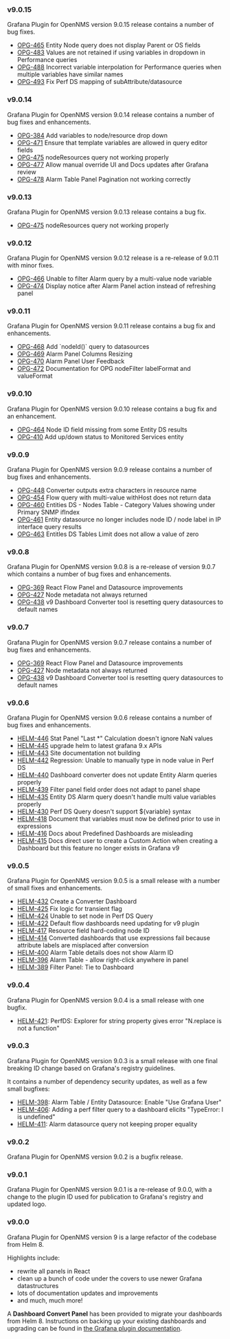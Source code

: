 ### v9.0.15

Grafana Plugin for OpenNMS version 9.0.15 release contains a number of bug fixes.

* [OPG-465](https://opennms.atlassian.net/browse/OPG-465) Entity Node query does not display Parent or OS fields
* [OPG-483](https://opennms.atlassian.net/browse/OPG-483) Values are not retained if using variables in dropdown in Performance queries
* [OPG-488](https://opennms.atlassian.net/browse/OPG-488) Incorrect variable interpolation for Performance queries when multiple variables have similar names
* [OPG-493](https://opennms.atlassian.net/browse/OPG-493) Fix Perf DS mapping of subAttribute/datasource

### v9.0.14

Grafana Plugin for OpenNMS version 9.0.14 release contains a number of bug fixes and enhancements.

* [OPG-384](https://opennms.atlassian.net/browse/OPG-384) Add variables to node/resource drop down
* [OPG-471](https://opennms.atlassian.net/browse/OPG-471) Ensure that template variables are allowed in query editor fields
* [OPG-475](https://opennms.atlassian.net/browse/OPG-475) nodeResources query not working properly
* [OPG-477](https://opennms.atlassian.net/browse/OPG-477) Allow manual override UI and Docs updates after Grafana review
* [OPG-478](https://opennms.atlassian.net/browse/OPG-478) Alarm Table Panel Pagination not working correctly

### v9.0.13

Grafana Plugin for OpenNMS version 9.0.13 release contains a bug fix.

* [OPG-475](https://opennms.atlassian.net/browse/OPG-475) nodeResources query not working properly

### v9.0.12

Grafana Plugin for OpenNMS version 9.0.12 release is a re-release of 9.0.11 with minor fixes.

* [OPG-466](https://opennms.atlassian.net/browse/OPG-466) Unable to filter Alarm query by a multi-value node variable
* [OPG-474](https://opennms.atlassian.net/browse/OPG-474) Display notice after Alarm Panel action instead of refreshing panel

### v9.0.11

Grafana Plugin for OpenNMS version 9.0.11 release contains a bug fix and enhancements.

* [OPG-468](https://opennms.atlassian.net/browse/OPG-468) Add \`nodeId\(\)\` query to datasources
* [OPG-469](https://opennms.atlassian.net/browse/OPG-469) Alarm Panel Columns Resizing
* [OPG-470](https://opennms.atlassian.net/browse/OPG-470) Alarm Panel User Feedback
* [OPG-472](https://opennms.atlassian.net/browse/OPG-472) Documentation for OPG nodeFilter labelFormat and valueFormat

### v9.0.10

Grafana Plugin for OpenNMS version 9.0.10 release contains a bug fix and an enhancement.

* [OPG-464](https://opennms.atlassian.net/browse/OPG-464) Node ID field missing from some Entity DS results
* [OPG-410](https://opennms.atlassian.net/browse/OPG-410) Add up/down status to Monitored Services entity

### v9.0.9

Grafana Plugin for OpenNMS version 9.0.9 release contains a number of bug fixes and enhancements.

* [OPG-448](https://opennms.atlassian.net/browse/OPG-448) Converter outputs extra characters in resource name
* [OPG-454](https://opennms.atlassian.net/browse/OPG-454) Flow query with multi-value withHost does not return data
* [OPG-460](https://opennms.atlassian.net/browse/OPG-460) Entities DS - Nodes Table - Category Values showing under Primary SNMP ifIndex
* [OPG-461](https://opennms.atlassian.net/browse/OPG-461) Entity datasource no longer includes node ID / node label in IP interface query results
* [OPG-463](https://opennms.atlassian.net/browse/OPG-463) Entitles DS Tables Limit does not allow a value of zero

### v9.0.8

Grafana Plugin for OpenNMS version 9.0.8 is a re-release of version 9.0.7 which contains a number of bug fixes and enhancements.

* [OPG-369](https://opennms.atlassian.net/browse/OPG-369) React Flow Panel and Datasource improvements
* [OPG-427](https://opennms.atlassian.net/browse/OPG-427) Node metadata not always returned
* [OPG-438](https://opennms.atlassian.net/browse/OPG-438) v9 Dashboard Converter tool is resetting query datasources to default names

### v9.0.7

Grafana Plugin for OpenNMS version 9.0.7 release contains a number of bug fixes and enhancements.

* [OPG-369](https://opennms.atlassian.net/browse/OPG-369) React Flow Panel and Datasource improvements
* [OPG-427](https://opennms.atlassian.net/browse/OPG-427) Node metadata not always returned
* [OPG-438](https://opennms.atlassian.net/browse/OPG-438) v9 Dashboard Converter tool is resetting query datasources to default names

### v9.0.6

Grafana Plugin for OpenNMS version 9.0.6 release contains a number of bug fixes and enhancements.

* [HELM-446](https://opennms.atlassian.net/browse/HELM-446) Stat Panel "Last \*" Calculation doesn't ignore NaN values
* [HELM-445](https://opennms.atlassian.net/browse/HELM-445) upgrade helm to latest grafana 9.x APIs
* [HELM-443](https://opennms.atlassian.net/browse/HELM-443) Site documentation not building
* [HELM-442](https://opennms.atlassian.net/browse/HELM-442) Regression: Unable to manually type in node value in Perf DS
* [HELM-440](https://opennms.atlassian.net/browse/HELM-440) Dashboard converter does not update Entity Alarm queries properly
* [HELM-439](https://opennms.atlassian.net/browse/HELM-439) Filter panel field order does not adapt to panel shape
* [HELM-435](https://opennms.atlassian.net/browse/HELM-435) Entity DS Alarm query doesn't handle multi value variables properly
* [HELM-430](https://opennms.atlassian.net/browse/HELM-430) Perf DS Query doesn't support $\{variable\} syntax
* [HELM-418](https://opennms.atlassian.net/browse/HELM-418) Document that variables must now be defined prior to use in expressions
* [HELM-416](https://opennms.atlassian.net/browse/HELM-416) Docs about Predefined Dashboards are misleading
* [HELM-415](https://opennms.atlassian.net/browse/HELM-415) Docs direct user to create a Custom Action when creating a Dashboard but this feature no longer exists in Grafana v9

### v9.0.5

Grafana Plugin for OpenNMS version 9.0.5 is a small release with a number of small fixes and enhancements.

* [HELM-432](https://opennms.atlassian.net/browse/HELM-432) Create a Converter Dashboard
* [HELM-425](https://opennms.atlassian.net/browse/HELM-425) Fix logic for transient flag
* [HELM-424](https://opennms.atlassian.net/browse/HELM-424) Unable to set node in Perf DS Query
* [HELM-422](https://opennms.atlassian.net/browse/HELM-422) Default flow dashboards need updating for v9 plugin
* [HELM-417](https://opennms.atlassian.net/browse/HELM-417) Resource field hard-coding node ID
* [HELM-414](https://opennms.atlassian.net/browse/HELM-414) Converted dashboards that use expressions fail because attribute labels are misplaced after conversion
* [HELM-400](https://opennms.atlassian.net/browse/HELM-400) Alarm Table details does not show Alarm ID
* [HELM-396](https://opennms.atlassian.net/browse/HELM-396) Alarm Table - allow right-click anywhere in panel
* [HELM-389](https://opennms.atlassian.net/browse/HELM-389) Filter Panel: Tie to Dashboard

### v9.0.4

Grafana Plugin for OpenNMS version 9.0.4 is a small release with one bugfix.

* [HELM-421](https://opennms.atlassian.net/browse/HELM-421): PerfDS: Explorer for string property gives error "N.replace is not a function"

### v9.0.3

Grafana Plugin for OpenNMS version 9.0.3 is a small release with one final breaking ID change based on Grafana's registry guidelines.

It contains a number of dependency security updates, as well as a few small bugfixes:

* [HELM-398](https://opennms.atlassian.net/browse/HELM-398): Alarm Table / Entity Datasource: Enable "Use Grafana User"
* [HELM-406](https://opennms.atlassian.net/browse/HELM-406): Adding a perf filter query to a dashboard elicits "TypeError: l is undefined"
* [HELM-411](https://opennms.atlassian.net/browse/HELM-411): Alarm datasource query not keeping proper equality

### v9.0.2

Grafana Plugin for OpenNMS version 9.0.2 is a bugfix release.

### v9.0.1

Grafana Plugin for OpenNMS version 9.0.1 is a re-release of 9.0.0, with a change to the plugin ID used for publication to Grafana's registry and updated logo.

### v9.0.0

Grafana Plugin for OpenNMS version 9 is a large refactor of the codebase from Helm 8.

Highlights include:
* rewrite all panels in React
* clean up a bunch of code under the covers to use newer Grafana datastructures
* lots of documentation updates and improvements
* and much, much more!

A **Dashboard Convert Panel** has been provided to migrate your dashboards from Helm 8.
Instructions on backing up your existing dashboards and upgrading can be found in [the Grafana plugin documentation](https://docs.opennms.com/grafana-plugin/latest/installation/upgrading.html).
